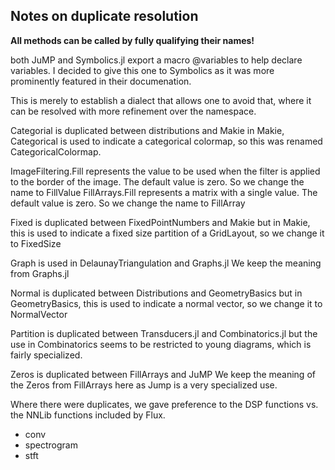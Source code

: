 Notes on duplicate resolution
-----------------------------

**All methods can be called by fully qualifying their names!** 

both JuMP and Symbolics.jl export a macro @variables to help declare variables. 
I decided to give this one to Symbolics as it was more prominently featured in 
their documenation. 

This is merely to establish a dialect that allows one to avoid that,
where it can be resolved with more refinement over the namespace. 

Categorial is duplicated between distributions and Makie
in Makie, Categorical is used to indicate a categorical colormap, so this was renamed CategoricalColormap. 

ImageFiltering.Fill represents the value to be used when the filter is applied to the border of the image. The default value is zero. So we change the name to FillValue
FillArrays.Fill represents a matrix with a single value. The default value is zero. So we change the name to FillArray

Fixed is duplicated between FixedPointNumbers and Makie
but in Makie, this is used to indicate a fixed size partition of a GridLayout, so we change it to FixedSize

Graph is used in DelaunayTriangulation and Graphs.jl
We keep the meaning from Graphs.jl

Normal is duplicated between Distributions and GeometryBasics
but in GeometryBasics, this is used to indicate a normal vector, so we change it to NormalVector

Partition is duplicated between Transducers.jl and Combinatorics.jl 
but the use in Combinatorics seems to be restricted to young diagrams, which is fairly specialized.

Zeros is duplicated between FillArrays and JuMP
We keep the meaning of the Zeros from FillArrays here as Jump is a very specialized use. 

Where there were duplicates, we gave preference to the DSP functions vs. the NNLib functions included by Flux. 
- conv
- spectrogram
- stft
